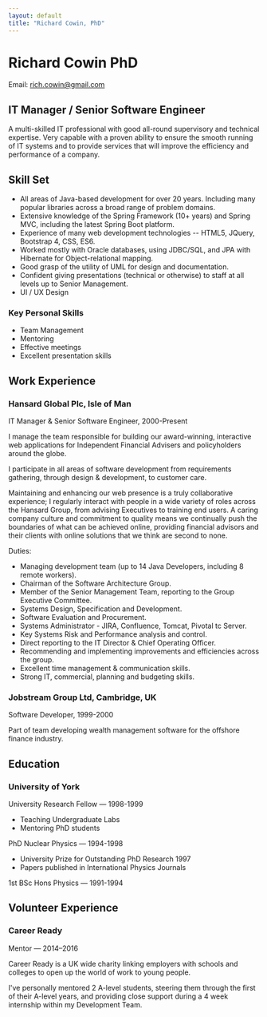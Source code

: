 ```yaml
---
layout: default
title: "Richard Cowin, PhD"
---
```


# Richard Cowin PhD

Email: <a href="mailto:rich.cowin@gmail.com">rich.cowin@gmail.com</a>

## IT Manager / Senior Software Engineer

A multi-skilled IT professional with good all-round supervisory and technical expertise. Very capable with a proven ability to ensure the smooth running of IT systems and to provide services that will improve the efficiency and performance of a company.

## Skill Set
* All areas of Java-based development for over 20 years. Including many popular libraries across a broad range of problem domains. 
* Extensive knowledge of the Spring Framework (10+ years) and Spring MVC, including the latest Spring Boot platform.
* Experience of many web development technologies -- HTML5, JQuery, Bootstrap 4, CSS, ES6.
* Worked mostly with Oracle databases, using JDBC/SQL, and JPA with Hibernate for Object-relational mapping.
* Good grasp of the utility of UML for design and documentation.
* Confident giving presentations (technical or otherwise) to staff at all levels up to Senior Management.
* UI / UX Design

### Key Personal Skills
* Team Management
* Mentoring
* Effective meetings
* Excellent presentation skills

## Work Experience

### Hansard Global Plc, Isle of Man
IT Manager & Senior Software Engineer, 2000-Present

I manage the team responsible for building our award-winning, interactive web applications for Independent Financial Advisers and policyholders around the globe.
 
I participate in all areas of software development from requirements gathering, through design & development, to customer care.
 
Maintaining and enhancing our web presence is a truly collaborative experience; I regularly interact with people in a wide variety of roles across the Hansard Group, from advising Executives to training end users. A caring company culture and commitment to quality means we continually push the boundaries of what can be achieved online, providing financial advisors and their clients with online solutions that we think are second to none.
 
Duties:
* Managing development team (up to 14 Java Developers, including 8 remote workers).
* Chairman of the Software Architecture Group.
* Member of the Senior Management Team, reporting to the Group Executive Committee.
* Systems Design, Specification and Development.
* Software Evaluation and Procurement.
* Systems Administrator - JIRA, Confluence, Tomcat, Pivotal tc Server.
* Key Systems Risk and Performance analysis and control.
* Direct reporting to the IT Director & Chief Operating Officer.
* Recommending and implementing improvements and efficiencies across the group.
* Excellent time management & communication skills.
* Strong IT, commercial, planning and budgeting skills.

### Jobstream Group Ltd, Cambridge, UK
Software Developer, 1999-2000

Part of team developing wealth management software for the offshore finance industry.

## Education
 
### University of York
University Research Fellow — 1998-1999

* Teaching Undergraduate Labs
* Mentoring PhD students
 
PhD Nuclear Physics — 1994-1998
* University Prize for Outstanding PhD Research 1997
* Papers published in International Physics Journals
 
1st BSc Hons Physics — 1991-1994

## Volunteer Experience
### Career Ready
Mentor — 2014–2016

Career Ready is a UK wide charity linking employers with schools and colleges to open up the world of work to young people.

I've personally mentored 2 A-level students, steering them through the first of their A-level years, and providing close support during a 4 week internship within my Development Team.
